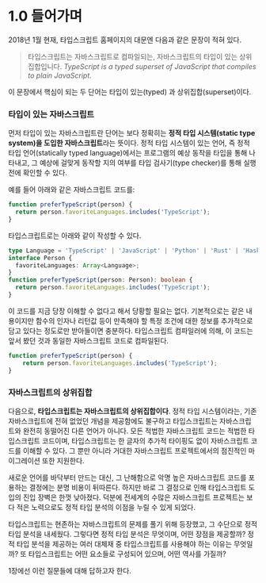 # 1.0 들어가며

2018년 1월 현재, 타입스크립트 홈페이지의 대문엔 다음과 같은 문장이 적혀 있다.

> 타입스크립트는 자바스크립트로 컴파일되는, 자바스크립트의 타입이 있는 상위집합입니다. _TypeScript is a typed superset of JavaScript that compiles to plain JavaScript._

이 문장에서 핵심이 되는 두 단어는 타입이 있는\(typed\) 과 상위집합\(superset\)이다.

### 타입이 있는 자바스크립트

먼저 타입이 있는 자바스크립트란 단어는 보다 정확히는 **정적 타입 시스템\(static type system\)을 도입한 자바스크립트**라는 뜻이다. 정적 타입 시스템이 있는 언어, 즉 정적 타입 언어\(statically typed language\)에서는 프로그램의 예상 동작을 타입을 통해 나타내고, 그 예상에 걸맞게 동작할 지의 여부를 타입 검사기\(type checker\)를 통해 실행 전에 확인할 수 있다. 

예를 들어 아래와 같은 자바스크립트 코드를:

```javascript
function preferTypeScript(person) {
  return person.favoriteLanguages.includes('TypeScript');
}
```

타입스크립트로는 아래와 같이 작성할 수 있다.

```typescript
type Language = 'TypeScript' | 'JavaScript' | 'Python' | 'Rust' | 'Haskell';
interface Person {
  favoriteLanguages: Array<Language>;
}
function preferTypeScript(person: Person): boolean {
  return person.favoriteLanguages.includes('TypeScript');
}
```

이 코드를 지금 당장 이해할 수 없다고 해서 당황할 필요는 없다. 기본적으로는 같은 내용이지만 함수의 인자나 리턴값 등이 만족해야 할 특정 조건에 대한 정보를 추가적으로 담고 있다는 정도로만 받아들이면 충분하다. 타입스크립트 컴파일러에 의해, 이 코드는 앞서 봤던 것과 동일한 자바스크립트 코드로 컴파일된다.

```javascript
function preferTypeScript(person) {
    return person.favoriteLanguages.includes('TypeScript');
}
```

### 자바스크립트의 상위집합

다음으로, **타입스크립트는 자바스크립트의 상위집합이다**. 정적 타입 시스템이라는, 기존 자바스크립트에 전혀 없었던 개념을 제공함에도 불구하고 타입스크립트는 자바스크립트와 완전히 동떨어진 다른 언어가 아니다. 모든 적법한 자바스크립트 코드는 적법한 타입스크립트 코드이며, 타입스크립트는 한 글자의 추가적 타이핑도 없이 자바스크립트 코드를 이해할 수 있다. 그 뿐만 아니라 거대한 자바스크립트 프로젝트에서의 점진적인 마이그레이션 또한 지원한다.

새로운 언어를 바닥부터 만드는 대신, 그 난해함으로 악명 높은 자바스크립트 코드를 포용하는 결정에는 분명 비용이 뒤따른다. 하지만 바로 그 결정으로 인해 타입스크립트 도입의 진입 장벽은 한껏 낮아졌다. 덕분에 전세계의 수많은 자바스크립트 프로젝트는 보다 적은 노력으로도 정적 타입 분석의 이점을 누릴 수 있게 되었다.

타입스크립트는 현존하는 자바스크립트의 문제를 풀기 위해 등장했고, 그 수단으로 정적 타입 분석을 내세웠다. 그렇다면 정적 타입 분석은 무엇이며, 어떤 장점을 제공할까? 정적 타입 분석을 제공하는 여러 대체재 중 타입스크립트를 사용해야 하는 이유는 무엇일까? 또 타입스크립트는 어떤 요소들로 구성되어 있으며, 어떤 역사를 가질까?

1장에선 이런 질문들에 대해 답하고자 한다.

